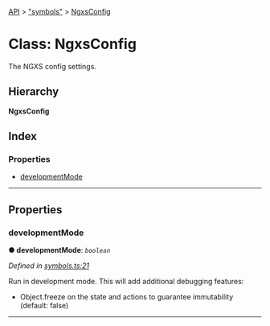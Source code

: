 [API](../README.md) > ["symbols"](../modules/_symbols_.md) > [NgxsConfig](../classes/_symbols_.ngxsconfig.md)

# Class: NgxsConfig

The NGXS config settings.

## Hierarchy

**NgxsConfig**

## Index

### Properties

* [developmentMode](_symbols_.ngxsconfig.md#developmentmode)

---

## Properties

<a id="developmentmode"></a>

###  developmentMode

**● developmentMode**: *`boolean`*

*Defined in [symbols.ts:21](https://github.com/amcdnl/ngxs/blob/4ba1032/packages/store/src/symbols.ts#L21)*

Run in development mode. This will add additional debugging features:

*   Object.freeze on the state and actions to guarantee immutability (default: false)

___

